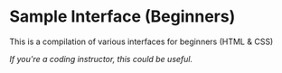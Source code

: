 # Sample Interface (Beginners)

This is a compilation of various interfaces for beginners (HTML & CSS)

_If you're a coding instructor, this could be useful._